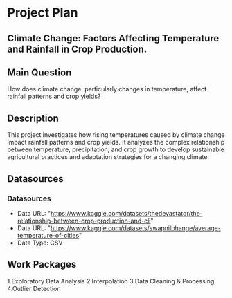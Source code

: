 # Project Plan

## Climate Change: Factors Affecting Temperature and Rainfall in Crop Production.
<!-- Give your project a short title. -->


## Main Question

<!-- Think about one main question you want to answer based on the data. -->
How does climate change, particularly changes in temperature, affect rainfall patterns and crop yields? 
## Description

<!-- Describe your data science project in max. 200 words. Consider writing about why and how you attempt it. -->
This project investigates how rising temperatures caused by climate change impact rainfall patterns and crop yields. It analyzes the complex relationship between temperature, precipitation, and crop growth to develop sustainable agricultural practices and adaptation strategies for a changing climate.
## Datasources

<!-- Describe each datasources you plan to use in a section. Use the prefic "DatasourceX" where X is the id of the datasource. -->

### Datasources

* Data URL: "https://www.kaggle.com/datasets/thedevastator/the-relationship-between-crop-production-and-cli"
* Data URL: "https://www.kaggle.com/datasets/swapnilbhange/average-temperature-of-cities"
* Data Type: CSV



## Work Packages

<!-- List of work packages ordered sequentially, each pointing to an issue with more details. -->

1.Exploratory Data Analysis
2.Interpolation 
3.Data Cleaning & Processing
4.Outlier Detection

